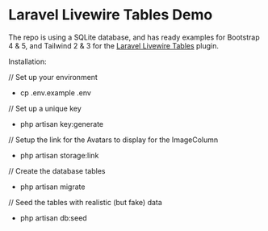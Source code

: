 # Laravel Livewire Tables Demo

The repo is using a SQLite database, and has ready examples for Bootstrap 4 & 5, and Tailwind 2 & 3 for the [Laravel Livewire Tables](https://github.com/rappasoft/laravel-livewire-tables) plugin.

Installation:

// Set up your environment
- cp .env.example .env

// Set up a unique key
- php artisan key:generate

// Setup the link for the Avatars to display for the ImageColumn
- php artisan storage:link

// Create the database tables
- php artisan migrate

// Seed the tables with realistic (but fake) data
- php artisan db:seed
